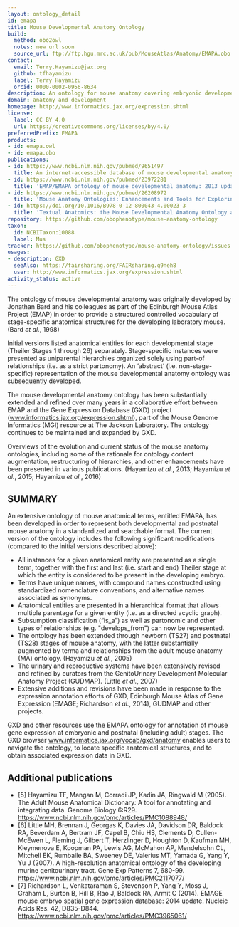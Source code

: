 ```yaml
---
layout: ontology_detail
id: emapa
title: Mouse Developmental Anatomy Ontology
build:
  method: obo2owl
  notes: new url soon
  source_url: ftp://ftp.hgu.mrc.ac.uk/pub/MouseAtlas/Anatomy/EMAPA.obo
contact:
  email: Terry.Hayamizu@jax.org
  github: tfhayamizu
  label: Terry Hayamizu
  orcid: 0000-0002-0956-8634
description: An ontology for mouse anatomy covering embryonic development and postnatal stages.
domain: anatomy and development
homepage: http://www.informatics.jax.org/expression.shtml
license:
  label: CC BY 4.0
  url: https://creativecommons.org/licenses/by/4.0/
preferredPrefix: EMAPA
products:
- id: emapa.owl
- id: emapa.obo
publications:
- id: https://www.ncbi.nlm.nih.gov/pubmed/9651497
  title: An internet-accessible database of mouse developmental anatomy based on a systematic nomenclature
- id: https://www.ncbi.nlm.nih.gov/pubmed/23972281
  title: 'EMAP/EMAPA ontology of mouse developmental anatomy: 2013 update'
- id: https://www.ncbi.nlm.nih.gov/pubmed/26208972
  title: 'Mouse Anatomy Ontologies: Enhancements and Tools for Exploring and Integrating Biomedical Data'
- id: https://doi.org/10.1016/B978-0-12-800043-4.00023-3
  title: 'Textual Anatomics: the Mouse Developmental Anatomy Ontology and the Gene Expression Database for Mouse Development (GXD)'
repository: https://github.com/obophenotype/mouse-anatomy-ontology
taxon:
  id: NCBITaxon:10088
  label: Mus
tracker: https://github.com/obophenotype/mouse-anatomy-ontology/issues
usages:
- description: GXD
  seeAlso: https://fairsharing.org/FAIRsharing.q9neh8
  user: http://www.informatics.jax.org/expression.shtml
activity_status: active
---
```


The ontology of mouse developmental anatomy was originally developed by Jonathan Bard and his colleagues as part of the Edinburgh Mouse Atlas Project (EMAP) in order to provide a structured controlled vocabulary of stage-specific anatomical structures for the developing laboratory mouse. (Bard *et al.*, 1998)

Initial versions listed anatomical entities for each developmental stage (Theiler Stages 1 through 26) separately. Stage-specific instances were presented as uniparental hierarchies organized solely using part-of relationships (i.e. as a strict partonomy). An ‘abstract’ (i.e. non-stage-specific) representation of the mouse developmental anatomy ontology was subsequently developed.

The mouse developmental anatomy ontology has been substantially extended and refined over many years in a collaborative effort between EMAP and the Gene Expression Database (GXD) project (www.informatics.jax.org/expression.shtml), part of the Mouse Genome Informatics (MGI) resource at The Jackson Laboratory. The ontology continues to be maintained and expanded by GXD.

Overviews of the evolution and current status of the mouse anatomy ontologies, including some of the rationale for ontology content augmentation, restructuring of hierarchies, and other enhancements have been presented in various publications. (Hayamizu *et al.*, 2013; Hayamizu *et al.*, 2015; Hayamizu *et al.*, 2016)

## SUMMARY

An extensive ontology of mouse anatomical terms, entitled EMAPA, has been developed in order to represent both developmental and postnatal mouse anatomy in a standardized and searchable format. The current version of the ontology includes the following significant modifications (compared to the initial versions described above):

 * All instances for a given anatomical entity are presented as a single term, together with the first and last (i.e. start and end) Theiler stage at which the entity is considered to be present in the developing embryo.
 * Terms have unique names, with compound names constructed using standardized nomenclature conventions, and alternative names associated as synonyms.
 * Anatomical entities are presented in a hierarchical format that allows multiple parentage for a given entity (i.e. as a directed acyclic graph).
 * Subsumption classification (“is_a”) as well as partonomic and other types of relationships (e.g. "develops_from") can now be represented.
 * The ontology has been extended through newborn (TS27) and postnatal (TS28) stages of mouse anatomy, with the latter substantially augmented by terma and relationships from the adult mouse anatomy (MA) ontology. (Hayamizu *et al.*, 2005)
 * The urinary and reproductive systems have been extensively revised and refined by curators from the GenitoUrinary Development Molecular Anatomy Project (GUDMAP). (Little *et al.*, 2007)
 * Extensive additions and revisions have been made in response to the expression annotation efforts of GXD, Edinburgh Mouse Atlas of Gene Expression (EMAGE; Richardson *et al.*, 2014), GUDMAP and other projects.

GXD and other resources use the EMAPA ontology for annotation of mouse gene expression at embryonic and postnatal (including adult) stages. The GXD browser www.informatics.jax.org/vocab/gxd/anatomy enables users to navigate the ontology, to locate specific anatomical structures, and to obtain associated expression data in GXD.

## Additional publications

 * [5] Hayamizu TF, Mangan M, Corradi JP, Kadin JA, Ringwald M (2005). The Adult Mouse Anatomical Dictionary: A tool for annotating and integrating data. Genome Biology 6:R29. <https://www.ncbi.nlm.nih.gov/pmc/articles/PMC1088948/>
 * [6] Little MH, Brennan J, Georgas K, Davies JA, Davidson DR, Baldock RA, Beverdam A, Bertram JF, Capel B, Chiu HS, Clements D, Cullen-McEwen L, Fleming J, Gilbert T, Herzlinger D, Houghton D, Kaufman MH, Kleymenova E, Koopman PA, Lewis AG, McMahon AP, Mendelsohn CL, Mitchell EK, Rumballe BA, Sweeney DE, Valerius MT, Yamada G, Yang Y, Yu J (2007). A high-resolution anatomical ontology of the developing murine genitourinary tract. Gene Exp Patterns 7, 680-99. <https://www.ncbi.nlm.nih.gov/pmc/articles/PMC2117077/>
 * [7] Richardson L, Venkataraman S, Stevenson P, Yang Y, Moss J, Graham L, Burton B, Hill B, Rao J, Baldock RA, Armit C (2014). EMAGE mouse embryo spatial gene expression database: 2014 update. Nucleic Acids Res. 42, D835-D844. <https://www.ncbi.nlm.nih.gov/pmc/articles/PMC3965061/>
